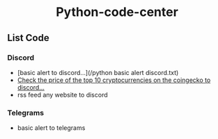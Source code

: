 <h1 align="center">Python-code-center</h1>

## List Code 

### Discord
* [basic alert to discord...](/python basic alert discord.txt)
* [Check the price of the top 10 cryptocurrencies on the coingecko to discord...](/crypto%20price%20to%20discord.txt)
* rss feed any website to discord

### Telegrams
* basic alert to telegrams
